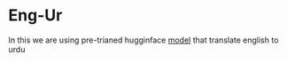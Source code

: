 # Eng-Ur
In this we are using pre-trianed hugginface [model](https://huggingface.co/Helsinki-NLP/opus-mt-en-ur?text=My+name+is+Sarah+and+I+live+in+London) that translate english to urdu 
